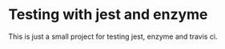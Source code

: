 # Testing with jest and enzyme

This is just a small project for testing jest, enzyme and travis ci.
